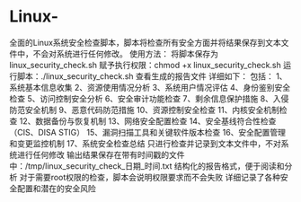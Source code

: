 # Linux-
全面的Linux系统安全检查脚本，脚本将检查所有安全方面并将结果保存到文本文件中，不会对系统进行任何修改。
使用方法：
将脚本保存为linux_security_check.sh
赋予执行权限：chmod +x linux_security_check.sh
运行脚本：./linux_security_check.sh
查看生成的报告文件
详细如下：
包括：
1、系统基本信息收集
2、资源使用情况分析
3、系统用户情况评估
4、身份鉴别安全检查
5、访问控制安全分析
6、安全审计功能检查
7、剩余信息保护措施
8、入侵防范安全机制
9、恶意代码防范措施
10、资源控制安全检查
11、内核安全机制检查
12、数据备份与恢复机制
13、网络安全配置检查
14、安全基线符合性检查（CIS、DISA STIG）
15、漏洞扫描工具和关键软件版本检查
16、安全配置管理和变更监控机制
17、系统安全检查总结
只进行检查并记录到文本文件中，不对系统进行任何修改
输出结果保存在带有时间戳的文件中：/tmp/linux_security_check_日期_时间.txt
结构化的报告格式，便于阅读和分析
对于需要root权限的检查，脚本会说明权限要求而不会失败
详细记录了各种安全配置和潜在的安全风险
